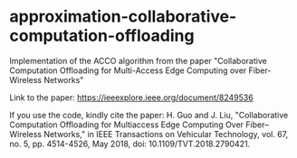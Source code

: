 # approximation-collaborative-computation-offloading
Implementation of the ACCO algorithm from the paper "Collaborative Computation Offloading for Multi-Access Edge Computing over Fiber-Wireless Networks"

Link to the paper: https://ieeexplore.ieee.org/document/8249536

If you use the code, kindly cite the paper:
H. Guo and J. Liu, "Collaborative Computation Offloading for Multiaccess Edge Computing Over Fiber–Wireless Networks," in IEEE Transactions on Vehicular Technology, vol. 67, no. 5, pp. 4514-4526, May 2018, doi: 10.1109/TVT.2018.2790421.
